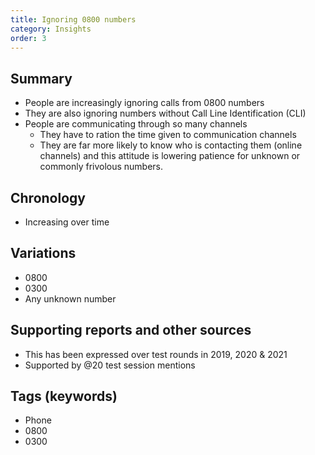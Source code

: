 ```yaml
---
title: Ignoring 0800 numbers
category: Insights
order: 3
---
```

## Summary
- People are increasingly ignoring calls from 0800 numbers
- They are also ignoring numbers without Call Line Identification (CLI)
- People are communicating through so many channels
  - They have to ration the time given to communication channels
  - They are far more likely to know who is contacting them (online channels) and this attitude is lowering patience for unknown or commonly frivolous numbers.



## Chronology

- Increasing over time

## Variations

- 0800
- 0300
- Any unknown number

## Supporting reports and other sources

- This has been expressed over test rounds in 2019, 2020 & 2021
- Supported by @20 test session mentions

## Tags (keywords)

- Phone
- 0800
- 0300
